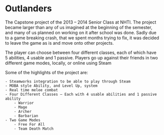 # Outlanders
The Capstone project of the 2013 – 2014 Senior Class at NHTI. The project became larger than any of us imagined at the beginning of the semester, and many of us planned on working on it after school was done. Sadly due to a game breaking crash, that we spent months trying to fix, it was decided to leave the game as is and move onto other projects.

The player can choose between four different classes, each of which have 5 abilities, 4 usable and 1 passive. Players go up against their friends in two different game modes, locally, or online using Steam

Some of the highlights of the project are:

    - Steamworks integration to be able to play through Steam
    - MOBA style Ability, and Level Up, system
    - Real time melee combat
    - Four Different Classes – Each with 4 usable abilities and 1 passive ability
        - Warrior
        - Mage
        - Archer
        - Barbarian
    - Two Game Modes
        - Free For All
        - Team Death Match
